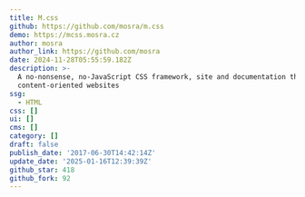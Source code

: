 ```yaml
---
title: M.css
github: https://github.com/mosra/m.css
demo: https://mcss.mosra.cz
author: mosra
author_link: https://github.com/mosra
date: 2024-11-28T05:55:59.182Z
description: >-
  A no-nonsense, no-JavaScript CSS framework, site and documentation theme for
  content-oriented websites
ssg:
  - HTML
css: []
ui: []
cms: []
category: []
draft: false
publish_date: '2017-06-30T14:42:14Z'
update_date: '2025-01-16T12:39:39Z'
github_star: 418
github_fork: 92
---
```

